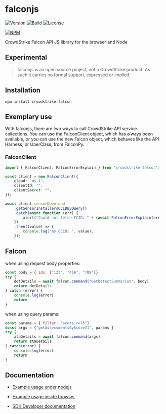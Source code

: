 # falconjs
[![Version](https://img.shields.io/npm/v/crowdstrike-falcon.svg)](https://www.npmjs.com/package/crowdstrike-falcon)
[![Build](https://github.com/CrowdStrike/falconjs/actions/workflows/sanity_check.yaml/badge.svg)](https://github.com/CrowdStrike/falconjs/actions/workflows/sanity_check.yaml)
[![License](https://img.shields.io/github/license/crowdstrike/falconjs.svg)](https://github.com/crowdstrike/falconjs/blob/main/LICENSE)

[![NPM](https://nodei.co/npm/crowdstrike-falcon.png?mini=true)](https://npmjs.org/package/crowdstrike-falcon)

CrowdStrike Falcon API JS library for the browser and Node

## Experimental

> falconjs is an open source project, not a CrowdStrike product. As such it carries no formal support, expressed or implied.

## Installation

```
npm install crowdstrike-falcon
```

## Exemplary use

With falconjs, there are two ways to call CrowdStrike API service collections. You can use the FalconClient object, which has always been available, or you can use the new Falcon object, which behaves like the API Harness, or UberClass, from FalconPy.

### FalconClient

```typescript
import { FalconClient, FalconErrorExplain } from "crowdstrike-falcon";

const client = new FalconClient({
    cloud: "us-1",
    clientId: "",
    clientSecret: "",
});

await client.sensorDownload
    .getSensorInstallersCCIDByQuery()
    .catch(async function (err) {
        alert("Could not fetch CCID: " + (await FalconErrorExplain(err)));
    })
    .then((value) => {
        console.log("my CCID: ", value);
    });
```
## Falcon
when using request body properties:
```js
const body = { ids: ["123", "456", "789"]}
try {
    detDetails = await falcon.command("GetDetectSummaries", body)
    return detDetails
} catch (error) {
    console.log(error)
    return
}
```

when using query params:
```js
const params = { filter: "score:<=75"}
const args = {"getAssessmentsByScoreV1", params }
try {
    ztaDetails = await falcon.command(args)
    return ztaDetails
} catch(error) {
    console.log(error)
    return
}
```

## Documentation

 - [Example usage under nodejs](examples/node/README.md)
 - [Example usage inside browser](examples/browser/README.md)

 - [SDK Developer documentation](docs/devel.md)
